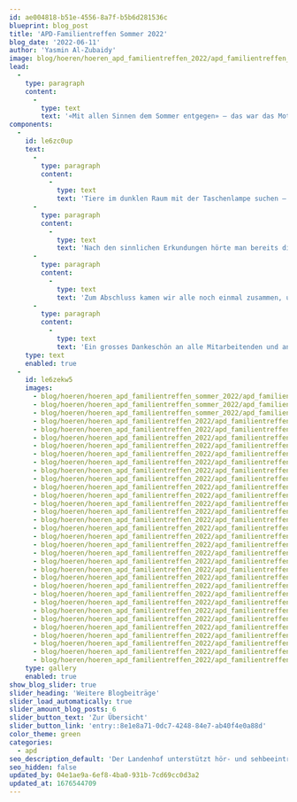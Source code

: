 ```yaml
---
id: ae004818-b51e-4556-8a7f-b5b6d281536c
blueprint: blog_post
title: 'APD-Familientreffen Sommer 2022'
blog_date: '2022-06-11'
author: 'Yasmin Al-Zubaidy'
image: blog/hoeren/hoeren_apd_familientreffen_2022/apd_familientreffen_2022-front.jpg
lead:
  -
    type: paragraph
    content:
      -
        type: text
        text: '«Mit allen Sinnen dem Sommer entgegen» – das war das Motto des Familientreffens vom Samstag, 11. Juni 2022. Endlich wieder ein sommerliches APD-Familientreffen am Landenhof ganz ohne Masken!'
components:
  -
    id: le6zc0up
    text:
      -
        type: paragraph
        content:
          -
            type: text
            text: 'Tiere im dunklen Raum mit der Taschenlampe suchen – die Gebärdensprache erleben und sehen – den weichen, stacheligen und kitzelnden Boden spüren – gegrillte Marshmallows und selbst gemischten Sirup geniessen – leise und laute Musikinstrumente hören – an verschiedenen Düften riechen – dies alles und vieles mehr konnte mit allen Sinnen entdeckt und erkundet werden. Zwischendurch wurden wir durch einen zutraulichen, grau-violett schimmernden Schmetterling beglückt, welcher uns den ganzen Anlass hindurch begleitete und viele Anwesende begrüsste. Der SVEHK Aargau Solothurn war ebenfalls mit zwei Ständen anwesend. Die Kinder konnten Blumen pressen und wunderschöne Bilder auf die Blumenpressen malen.'
      -
        type: paragraph
        content:
          -
            type: text
            text: 'Nach den sinnlichen Erkundungen hörte man bereits die ersten Bäuche knurren. Es war Zeit für ein Zvieri. Das Landenhof-Küchenteam verwöhnte uns mit leckeren Sandwiches und köstlichen Desserts. Vielen herzlichen Dank!'
      -
        type: paragraph
        content:
          -
            type: text
            text: 'Zum Abschluss kamen wir alle noch einmal zusammen, um uns mit Bewegungsliedern zu verabschieden. Viele lachende und strahlende Gesichter bewiesen, dass es sich um einen gelungenen Anlass handelte. Schön, dass ihr da wart!'
      -
        type: paragraph
        content:
          -
            type: text
            text: 'Ein grosses Dankeschön an alle Mitarbeitenden und an alle Familien, die sich die Zeit genommen haben, am Familientreffen teilzunehmen. Wir freuen und schon jetzt auf das nächste Treffen. Bis dahin wünschen wir allen eine sonnige und warme Sommerzeit.'
    type: text
    enabled: true
  -
    id: le6zekw5
    images:
      - blog/hoeren/hoeren_apd_familientreffen_sommer_2022/apd_familientreffen_2022-01.jpg
      - blog/hoeren/hoeren_apd_familientreffen_sommer_2022/apd_familientreffen_2022-02.jpg
      - blog/hoeren/hoeren_apd_familientreffen_sommer_2022/apd_familientreffen_2022-03.jpg
      - blog/hoeren/hoeren_apd_familientreffen_2022/apd_familientreffen_2022-04.jpg
      - blog/hoeren/hoeren_apd_familientreffen_2022/apd_familientreffen_2022-05.jpg
      - blog/hoeren/hoeren_apd_familientreffen_2022/apd_familientreffen_2022-06.jpg
      - blog/hoeren/hoeren_apd_familientreffen_2022/apd_familientreffen_2022-07.jpg
      - blog/hoeren/hoeren_apd_familientreffen_2022/apd_familientreffen_2022-08.jpg
      - blog/hoeren/hoeren_apd_familientreffen_2022/apd_familientreffen_2022-09.jpg
      - blog/hoeren/hoeren_apd_familientreffen_2022/apd_familientreffen_2022-10.jpg
      - blog/hoeren/hoeren_apd_familientreffen_2022/apd_familientreffen_2022-11.jpg
      - blog/hoeren/hoeren_apd_familientreffen_2022/apd_familientreffen_2022-12.jpg
      - blog/hoeren/hoeren_apd_familientreffen_2022/apd_familientreffen_2022-13.jpg
      - blog/hoeren/hoeren_apd_familientreffen_2022/apd_familientreffen_2022-14.jpg
      - blog/hoeren/hoeren_apd_familientreffen_2022/apd_familientreffen_2022-15.jpg
      - blog/hoeren/hoeren_apd_familientreffen_2022/apd_familientreffen_2022-16.jpg
      - blog/hoeren/hoeren_apd_familientreffen_2022/apd_familientreffen_2022-17.jpeg
      - blog/hoeren/hoeren_apd_familientreffen_2022/apd_familientreffen_2022-18.jpeg
      - blog/hoeren/hoeren_apd_familientreffen_2022/apd_familientreffen_2022-19.jpeg
      - blog/hoeren/hoeren_apd_familientreffen_2022/apd_familientreffen_2022-20.jpeg
      - blog/hoeren/hoeren_apd_familientreffen_2022/apd_familientreffen_2022-21.jpeg
      - blog/hoeren/hoeren_apd_familientreffen_2022/apd_familientreffen_2022-22.jpeg
      - blog/hoeren/hoeren_apd_familientreffen_2022/apd_familientreffen_2022-23.jpeg
      - blog/hoeren/hoeren_apd_familientreffen_2022/apd_familientreffen_2022-24.jpeg
      - blog/hoeren/hoeren_apd_familientreffen_2022/apd_familientreffen_2022-25.jpeg
      - blog/hoeren/hoeren_apd_familientreffen_2022/apd_familientreffen_2022-26.jpeg
      - blog/hoeren/hoeren_apd_familientreffen_2022/apd_familientreffen_2022-27.jpeg
      - blog/hoeren/hoeren_apd_familientreffen_2022/apd_familientreffen_2022-28.jpeg
      - blog/hoeren/hoeren_apd_familientreffen_2022/apd_familientreffen_2022-29.jpeg
      - blog/hoeren/hoeren_apd_familientreffen_2022/apd_familientreffen_2022-30.jpeg
      - blog/hoeren/hoeren_apd_familientreffen_2022/apd_familientreffen_2022-31.jpg
      - blog/hoeren/hoeren_apd_familientreffen_2022/apd_familientreffen_2022-32.jpg
      - blog/hoeren/hoeren_apd_familientreffen_2022/apd_familientreffen_2022-33.jpg
    type: gallery
    enabled: true
show_blog_slider: true
slider_heading: 'Weitere Blogbeiträge'
slider_load_automatically: true
slider_amount_blog_posts: 6
slider_button_text: 'Zur Übersicht'
slider_button_link: 'entry::8e1e8a71-0dc7-4248-84e7-ab40f4e0a88d'
color_theme: green
categories:
  - apd
seo_description_default: 'Der Landenhof unterstützt hör- und sehbeeinträchtigte Kinder & Jugendliche in ihrem selbstbestimmten Leben durch Förderung ihrer Fähigkeiten & Entwicklung'
seo_hidden: false
updated_by: 04e1ae9a-6ef8-4ba0-931b-7cd69cc0d3a2
updated_at: 1676544709
---
```

